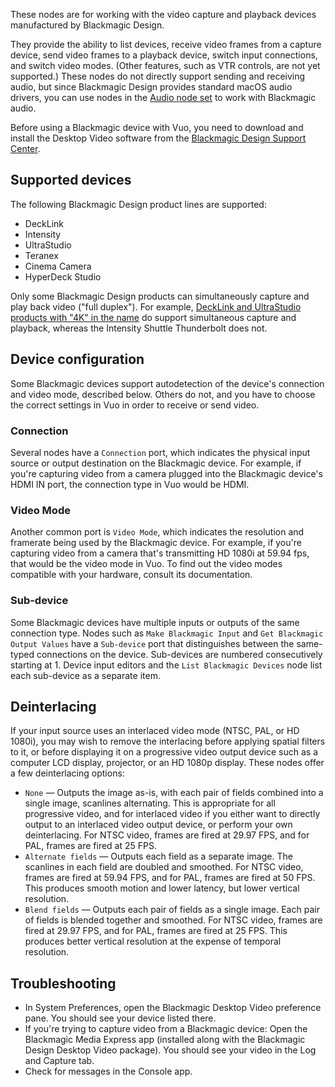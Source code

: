 These nodes are for working with the video capture and playback devices manufactured by Blackmagic Design.

They provide the ability to list devices, receive video frames from a capture device, send video frames to a playback device, switch input connections, and switch video modes.  (Other features, such as VTR controls, are not yet supported.)  These nodes do not directly support sending and receiving audio, but since Blackmagic Design provides standard macOS audio drivers, you can use nodes in the [Audio node set](vuo-nodeset://vuo.audio) to work with Blackmagic audio.

Before using a Blackmagic device with Vuo, you need to download and install the Desktop Video software from the [Blackmagic Design Support Center](https://www.blackmagicdesign.com/support/).

## Supported devices

The following Blackmagic Design product lines are supported:

   - DeckLink
   - Intensity
   - UltraStudio
   - Teranex
   - Cinema Camera
   - HyperDeck Studio

Only some Blackmagic Design products can simultaneously capture and play back video ("full duplex").  For example, [DeckLink and UltraStudio products with "4K" in the name](https://forum.blackmagicdesign.com/viewtopic.php?p=205847#p205847) do support simultaneous capture and playback, whereas the Intensity Shuttle Thunderbolt does not.

## Device configuration

Some Blackmagic devices support autodetection of the device's connection and video mode, described below. Others do not, and you have to choose the correct settings in Vuo in order to receive or send video.

### Connection

Several nodes have a `Connection` port, which indicates the physical input source or output destination on the Blackmagic device. For example, if you're capturing video from a camera plugged into the Blackmagic device's HDMI IN port, the connection type in Vuo would be HDMI.

### Video Mode

Another common port is `Video Mode`, which indicates the resolution and framerate being used by the Blackmagic device. For example, if you're capturing video from a camera that's transmitting HD 1080i at 59.94 fps, that would be the video mode in Vuo. To find out the video modes compatible with your hardware, consult its documentation.

### Sub-device

Some Blackmagic devices have multiple inputs or outputs of the same connection type. Nodes such as `Make Blackmagic Input` and `Get Blackmagic Output Values` have a `Sub-device` port that distinguishes between the same-typed connections on the device. Sub-devices are numbered consecutively starting at 1. Device input editors and the `List Blackmagic Devices` node list each sub-device as a separate item.

## Deinterlacing

If your input source uses an interlaced video mode (NTSC, PAL, or HD 1080i), you may wish to remove the interlacing before applying spatial filters to it, or before displaying it on a progressive video output device such as a computer LCD display, projector, or an HD 1080p display.  These nodes offer a few deinterlacing options:

   - `None` — Outputs the image as-is, with each pair of fields combined into a single image, scanlines alternating.  This is appropriate for all progressive video, and for interlaced video if you either want to directly output to an interlaced video output device, or perform your own deinterlacing.  For NTSC video, frames are fired at 29.97 FPS, and for PAL, frames are fired at 25 FPS.
   - `Alternate fields` — Outputs each field as a separate image.  The scanlines in each field are doubled and smoothed.  For NTSC video, frames are fired at 59.94 FPS, and for PAL, frames are fired at 50 FPS.  This produces smooth motion and lower latency, but lower vertical resolution.
   - `Blend fields` — Outputs each pair of fields as a single image.  Each pair of fields is blended together and smoothed.  For NTSC video, frames are fired at 29.97 FPS, and for PAL, frames are fired at 25 FPS.  This produces better vertical resolution at the expense of temporal resolution.

## Troubleshooting

   - In System Preferences, open the Blackmagic Desktop Video preference pane. You should see your device listed there.
   - If you're trying to capture video from a Blackmagic device: Open the Blackmagic Media Express app (installed along with the Blackmagic Design Desktop Video package). You should see your video in the Log and Capture tab.
   - Check for messages in the Console app.
